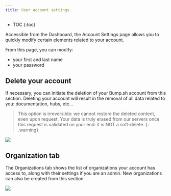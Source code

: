 ```yaml
---
title: User account settings
---
```


- TOC
{:toc}

Accessible from the Dashboard, the Account Settings page allows you to quickly modify certain elements related to your account.

From this page, you can modify:

- your first and last name
- your password

## Delete your account

If necessary, you can initiate the deletion of your Bump.sh account from this section. Deleting your account will result in the removal of all data related to you: documentation, hubs, etc...

> This option is irreversible: we cannot restore the deleted content, even upon request.
> Your data is truly erased from our servers once this request is validated on your end: it is NOT a soft-delete.
{: .warning}

![](/images/help/account-settings.png)

## Organization tab

The Organizations tab shows the list of organizations your account has access to, along with their settings if you are an admin. New organizations can also be created from this section.

![](/images/help/organization-settings.png)
